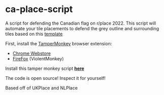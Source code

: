 # ca-place-script
A script for defending the Canadian flag on r/place 2022. 
This script will automate your tile placements to defend the grey outline and surrounding tiles based on this [template](https://i.imgur.com/fufnTeR.png)

First, install the [TamperMonkey](https://www.tampermonkey.net/) browser extension:
- [Chrome Webstore](https://chrome.google.com/webstore/detail/tampermonkey/dhdgffkkebhmkfjojejmpbldmpobfkfo?hl=en)
 - [FireFox](https://addons.mozilla.org/en-US/firefox/addon/violentmonkey/) (ViolentMonkey)

Install this tamper monkey script **[here](https://raw.githubusercontent.com/ca-place/ca-place-script/main/script.js)**

The code is open source! Inspect it for yourself!

Based off of UKPlace and NLPlace
